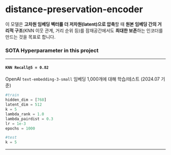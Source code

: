 # distance-preservation-encoder

이 모델은 **고차원 임베딩 벡터를 더 저차원(latent)으로 압축**할 때 **원본 임베딩 간의 거리적 구조**(KNN 이웃 관계, 거리 순위 등)를 잠재공간에서도 **최대한 보존**하는 인코더를 만드는 것을 목표로 합니다.

### SOTA Hyperparameter in this project
---
####  `KNN Recall@5 = 0.82`
OpenAI `text-embedding-3-small` 임베딩 1,000개에 대해 학습/테스트 (2024.07 기준)
```python
#train
hidden_dim = [768]
latent_dim = 512
k = 5
lambda_rank = 1.0
lambda_pairdist = 0.3
lr = 1e-3
epochs = 1000

#test
k = 5
```
---